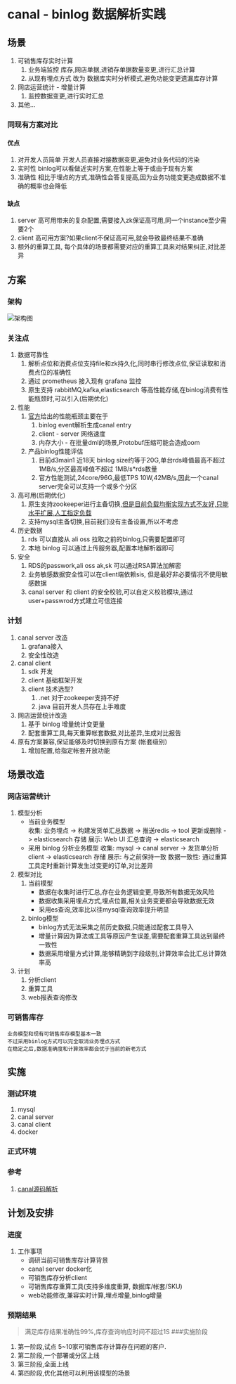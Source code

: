 # canal - binlog 数据解析实践
## 场景
1. 可销售库存实时计算
    1. 业务端监控 库存,网店单据,进销存单据数量变更,进行汇总计算
    2. 从现有埋点方式 改为 数据库实时分析模式,避免功能变更遗漏库存计算
2. 网店运营统计 - 增量计算
    1. 监控数据变更,进行实时汇总
3. 其他...
   
### 同现有方案对比
#### 优点
1. 对开发人员简单 开发人员直接对接数据变更,避免对业务代码的污染
2. 实时性 binlog可以看做近实时方案,在性能上等于或由于现有方案
3. 准确性 相比于埋点的方式,准确性会答复提高,因为业务功能变更造成数据不准确的概率也会降低

#### 缺点
1. server 高可用带来的复杂配置,需要接入zk保证高可用,同一个instance至少需要2个
2. client 高可用方案?如果client不保证高可用,就会导致最终结果不准确
3. 额外的重算工具, 每个具体的场景都需要对应的重算工具来对结果纠正,对比差异
   
## 方案
### 架构
![架构图](images\canal-binlog数据分析实践\deploy.jpg)

### 关注点
1. 数据可靠性
    1. 解析点位和消费点位支持file和zk持久化,同时串行修改点位,保证读取和消费点位的准确性
    2. 通过 prometheus 接入现有 grafana 监控
    3. 原生支持 rabbitMQ,kafka,elasticsearch 等高性能存储,在binlog消费有性能瓶颈时,可以引入(后期优化)
2. 性能
    1. [官方](https://github.com/alibaba/canal/wiki/Performance)给出的性能瓶颈主要在于
        1. binlog event解析生成canal entry
        2. client - server 网络速度
        3. 内存大小 - 在批量dml的场景,Protobuf压缩可能会造成oom
    2. 产品binlog性能评估
        1. 目前d3main1 近18天 binlog size约等于20G,单台rds峰值最高不超过 1MB/s,分区最高峰值不超过 1MB/s*rds数量
        2. 官方性能测试,24core/96G,最低TPS 10W,42MB/s,因此一个canal server完全可以支持一个或多个分区
3. 高可用(后期优化)
    1. 原生支持zookeeper进行主备切换,[但是目前负载均衡实现方式不友好,只能水平扩展,人工指定负载](https://github.com/alibaba/canal/issues/147)
    2. 支持mysql主备切换,目前我们没有主备设置,所以不考虑
4. 历史数据
    1. rds 可以直接从 ali oss 拉取之前的binlog,只需要配置即可
    2. 本地 binlog 可以通过上传服务器,配置本地解析器即可
5. 安全
   1. RDS的passwork,ali oss ak,sk 可以通过RSA算法加解密
   2. 业务敏感数据安全性可以在client端依赖sis, 但是最好非必要情况不使用敏感数据
   3. canal server 和 client 的安全校验,可以自定义校验模块,通过user+passwrod方式建立可信连接

### 计划
1. canal server 改造
    1. grafana接入
    2. 安全性改造
2. canal client 
    1. sdk 开发
    2. client 基础框架开发
    3. client 技术选型?
        1. .net 对于zookeeper支持不好
        2. java 目前开发人员存在上手难度
3. 网店运营统计改造
    1. 基于 binlog 增量统计变更量
    2. 配套重算工具,每天重算帐套数据,对比差异,生成对比报告
4. 原有方案兼容,保证能够及时切换到原有方案 (帐套级别)
    1. 增加配置,给指定帐套开放功能

## 场景改造
### 网店运营统计
1. 模型分析
   - 当前业务模型  
     收集: 业务埋点 -> 构建发货单汇总数据 -> 推送redis -> tool 更新或删除 -> elasticsearch 存储
     展示: Web UI 汇总查询 -> elasticsearch
   - 采用 binlog 分析业务模型
     收集: mysql -> canal server -> 发货单分析client -> elasticsearch 存储
     展示: 与之前保持一致
     数据一致性: 通过重算工具定时重新计算发生过变更的订单,对比差异
2. 模型对比
    1. 当前模型
        * 数据在收集时进行汇总,存在业务逻辑变更,导致所有数据无效风险
        * 数据收集采用埋点方式,埋点位置,相关业务变更都会导致数据无效
        * 采用es查询,效率比以往mysql查询效率提升明显
    2. binlog模型
        * binlog方式无法采集之前历史数据,只能通过配套工具导入
        * 增量计算因为算法或工具等原因产生误差,需要配套重算工具达到最终一致性
        * 数据采用增量方式计算,能够精确到字段级别,计算效率会比汇总计算效率高
3. 计划
    1. 分析client
    2. 重算工具
    3. web报表查询修改

### 可销售库存
    业务模型和现有可销售库存模型基本一致  
    不过采用binlog方式可以完全取消业务埋点方式  
    在稳定之后,数据准确度和计算效率都会优于当前的新老方式

## 实施
### 测试环境
1. mysql
2. canal server
3. canal client
4. docker 

### 正式环境

### 参考
1. [canal源码解析](http://www.tianshouzhi.com/api/tutorials/canal/380)

## 计划及安排
### 进度
1. 工作事项
    - 调研当前可销售库存计算背景
    - canal server docker化
    - 可销售库存分析client
    - 可销售库存重算工具(支持多维度重算, 数据库/帐套/SKU)
    - web功能修改,兼容实时计算,埋点增量,binlog增量
### 预期结果
> 满足库存结果准确性99%,库存查询响应时间不超过1S
###实施阶段
1. 第一阶段,试点 5~10家可销售库存计算存在问题的客户.
2. 第二阶段,一个部署或分区上线
3. 第三阶段,全面上线
4. 第四阶段,优化其他可以利用该模型的场景
### 

